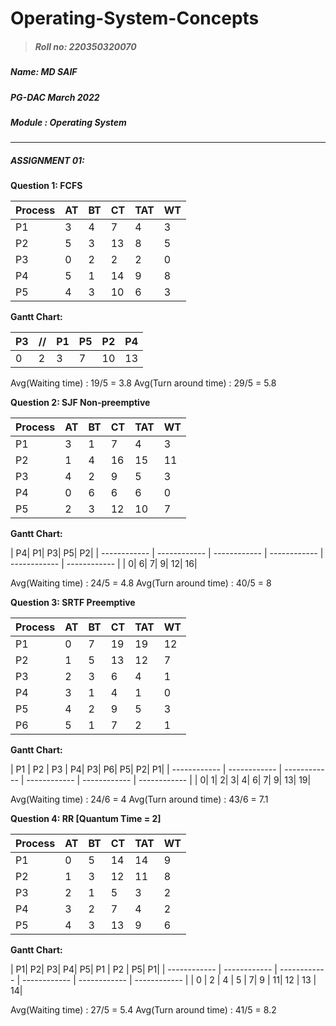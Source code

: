 # Operating-System-Concepts

> ##### Roll no: 220350320070
##### Name: MD SAIF
##### PG-DAC March 2022
##### Module : Operating System

------------
##### ASSIGNMENT 01:

**Question 1: FCFS**

| Process | AT | BT | CT | TAT | WT | 
| ------------ | ------------ | ------------ | ------------ | ------------ | ------------ |
| P1 | 3 | 4 | 7 | 4 | 3 | 
| P2 | 5 | 3 | 13 | 8 | 5 |
| P3 | 0 | 2 | 2 | 2 | 0 |
| P4 | 5 | 1 | 14 | 9 | 8 |
| P5 | 4 | 3 | 10 | 6 | 3 |

**Gantt Chart:**

| P3 | //| P1 | P5 | P2 | P4 |
| ------------ | ------------ | ------------ | ------------ | ------------ | ------------ |
| 0  |   2 |   3 |     7|      10|     13|    14| 

Avg(Waiting time) : 19/5 = 3.8
Avg(Turn around time) : 29/5 = 5.8


**Question 2: SJF Non-preemptive**

| Process | AT | BT | CT | TAT | WT |
| ------------ | ------------ | ------------ | ------------ | ------------ | ------------ |
| P1 | 3 | 1 | 7 | 4 | 3 |
| P2 | 1 | 4 | 16 | 15 | 11 | 
| P3 | 4 | 2 | 9 | 5 | 3 | 
| P4 | 0 | 6 | 6 | 6 | 0 | 
| P5 | 2 | 3 | 12 | 10 | 7 | 

**Gantt Chart:**

| P4|  P1|  P3|  P5|  P2| 
| ------------ | ------------ | ------------ | ------------ | ------------ | ------------ |
| 0|  6|  7|  9|  12|  16| 

Avg(Waiting time) : 24/5 = 4.8
Avg(Turn around time) : 40/5 = 8

**Question 3: SRTF Preemptive**

| Process | AT | BT | CT | TAT | WT |
| ------------ | ------------ | ------------ | ------------ | ------------ | ------------ |
| P1 | 0 | 7 | 19 | 19 | 12 |
| P2 | 1 | 5 | 13 | 12 | 7 |
| P3 | 2 | 3 | 6 | 4 | 1 |
| P4 | 3 | 1 | 4 | 1 | 0 |
| P5 | 4 | 2 | 9 | 5 | 3 |
| P6 | 5 | 1 | 7 | 2 | 1 |

**Gantt Chart:**

| P1 | P2 | P3 | P4|  P3|  P6|  P5|  P2|  P1| 
| ------------ | ------------ | ------------ | ------------ | ------------ | ------------ |
| 0|  1|  2|  3|  4|  6|  7|  9|  13|  19| 

Avg(Waiting time) : 24/6 = 4
Avg(Turn around time) : 43/6 = 7.1

**Question 4: RR [Quantum Time = 2]**

| Process | AT | BT | CT | TAT | WT |
| ------------ | ------------ | ------------ | ------------ | ------------ | ------------ |
| P1 | 0 | 5 | 14 | 14 | 9 |
| P2 | 1 | 3 | 12 | 11 | 8 |
| P3 | 2 | 1 | 5 | 3 | 2 |
| P4 | 3 | 2 | 7 | 4 | 2 |
| P5 | 4 | 3 | 13 | 9 | 6 |
**Gantt Chart:**

| P1|  P2|  P3|  P4|  P5|  P1 | P2 | P5|  P1| 
| ------------ | ------------ | ------------ | ------------ | ------------ | ------------ |
| 0 | 2 | 4 | 5 | 7|  9 | 11|  12 | 13 | 14| 

Avg(Waiting time) : 27/5 = 5.4
Avg(Turn around time) : 41/5 = 8.2

